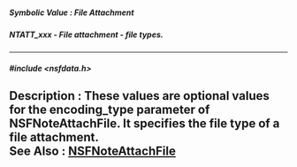 ##### Symbolic Value : File Attachment
##### NTATT_xxx - File attachment - file types.
---
##### #include <nsfdata.h>
**Description :**
These values are optional values for the encoding_type parameter of 
NSFNoteAttachFile.  It specifies the file type of a file attachment.  
**See Also :**
[NSFNoteAttachFile](D:/md_files/NSFNoteAttachFile.md)
---
